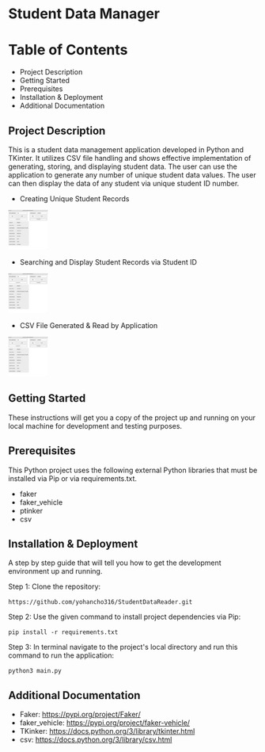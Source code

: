 # Student Data Manager

# Table of Contents
* Project Description
* Getting Started
* Prerequisites
* Installation & Deployment
* Additional Documentation

## Project Description

This is a  student data management application developed in Python and TKinter. It utilizes CSV file handling and shows effective implementation of generating, storing, and displaying student data. The user can use the application to generate any number of unique student data values. The user can then display the data of any student via unique student ID number.

* Creating Unique Student Records
<img src='demo_pictures/Search_Records.png' width='80' height='80'>

* Searching and Display Student Records via Student ID
<img src='demo_pictures/Search_Records.png' width='80' height='80'>

* CSV File Generated & Read by Application
<img src='demo_pictures/Search_Records.png' width='80' height='80'>

## Getting Started

These instructions will get you a copy of the project up and running on your local machine for development and testing purposes.

## Prerequisites

This Python project uses the following external Python libraries that must be installed via Pip or via requirements.txt.

* faker
* faker_vehicle
* ptinker
* csv

## Installation & Deployment

A step by step guide that will tell you how to get the development environment up and running.

Step 1: Clone the repository:
```
https://github.com/yohancho316/StudentDataReader.git
```
Step 2: Use the given command to install project dependencies via Pip:
```
pip install -r requirements.txt
```
Step 3: In terminal navigate to the project's local directory and run this command to run the application:
```
python3 main.py
```

## Additional Documentation

* Faker: https://pypi.org/project/Faker/
* faker_vehicle: https://pypi.org/project/faker-vehicle/
* TKinker: https://docs.python.org/3/library/tkinter.html
* csv: https://docs.python.org/3/library/csv.html
